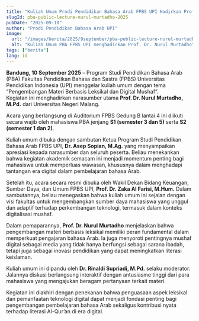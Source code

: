 ```yaml
---
title: "Kuliah Umum Prodi Pendidikan Bahasa Arab FPBS UPI Hadirkan Prof. Dr. Nurul Murtadho"
slugId: pba-public-lecture-nurul-murtadho-2025
pubDate: "2025-09-10"
author: "Prodi Pendidikan Bahasa Arab UPI"
image:
  url: "/images/berita/2025/9september/pba-public-lecture-nurul-murtadho-2025.webp"
  alt: "Kuliah Umum PBA FPBS UPI menghadirkan Prof. Dr. Nurul Murtadho"
tags: ["berita"]
lang: id
---
```


**Bandung, 10 September 2025** – Program Studi Pendidikan Bahasa Arab (PBA) Fakultas Pendidikan Bahasa dan Sastra (FPBS) Universitas Pendidikan Indonesia (UPI) menggelar kuliah umum dengan tema “Pengembangan Materi Berbasis Leksikal dan Digital Mushaf”.  
Kegiatan ini menghadirkan narasumber utama **Prof. Dr. Nurul Murtadho, M.Pd.** dari Universitas Negeri Malang.

Acara yang berlangsung di Auditorium FPBS Gedung B lantai 4 ini diikuti secara wajib oleh mahasiswa PBA jenjang **S1 (semester 3 dan 5)** serta **S2 (semester 1 dan 2)**.

Kuliah umum dibuka dengan sambutan Ketua Program Studi Pendidikan Bahasa Arab FPBS UPI, **Dr. Asep Sopian, M.Ag.** yang menyampaikan apresiasi kepada narasumber dan seluruh peserta. Beliau menekankan bahwa kegiatan akademik semacam ini menjadi momentum penting bagi mahasiswa untuk memperluas wawasan, khususnya dalam menghadapi tantangan era digital dalam pembelajaran bahasa Arab.

Setelah itu, acara secara resmi dibuka oleh Wakil Dekan Bidang Keuangan, Sumber Daya, dan Umum FPBS UPI, **Prof. Dr. Zaka Al Farisi, M.Hum.** Dalam sambutannya, beliau menegaskan bahwa kuliah umum ini sejalan dengan visi fakultas untuk mengembangkan sumber daya mahasiswa yang unggul dan adaptif terhadap perkembangan teknologi, termasuk dalam konteks digitalisasi mushaf.

Dalam pemaparannya, **Prof. Dr. Nurul Murtadho** menjelaskan bahwa pengembangan materi berbasis leksikal memiliki peran fundamental dalam memperkuat pengajaran bahasa Arab. Ia juga menyoroti pentingnya mushaf digital sebagai media yang tidak hanya berfungsi sebagai sarana ibadah, tetapi juga sebagai inovasi pendidikan yang dapat meningkatkan literasi keislaman.

Kuliah umum ini dipandu oleh **Dr. Rinaldi Supriadi, M.Pd.** selaku moderator. Jalannya diskusi berlangsung interaktif dengan antusiasme tinggi dari para mahasiswa yang mengajukan beragam pertanyaan terkait materi.

Kegiatan ini diakhiri dengan penekanan bahwa penguasaan aspek leksikal dan pemanfaatan teknologi digital dapat menjadi fondasi penting bagi pengembangan pembelajaran bahasa Arab sekaligus kontribusi nyata terhadap literasi Al-Qur’an di era digital.
